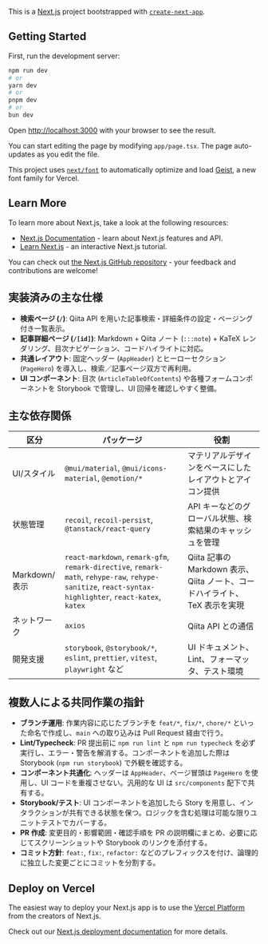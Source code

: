 This is a [Next.js](https://nextjs.org) project bootstrapped with [`create-next-app`](https://nextjs.org/docs/app/api-reference/cli/create-next-app).

## Getting Started

First, run the development server:

```bash
npm run dev
# or
yarn dev
# or
pnpm dev
# or
bun dev
```

Open [http://localhost:3000](http://localhost:3000) with your browser to see the result.

You can start editing the page by modifying `app/page.tsx`. The page auto-updates as you edit the file.

This project uses [`next/font`](https://nextjs.org/docs/app/building-your-application/optimizing/fonts) to automatically optimize and load [Geist](https://vercel.com/font), a new font family for Vercel.

## Learn More

To learn more about Next.js, take a look at the following resources:

- [Next.js Documentation](https://nextjs.org/docs) - learn about Next.js features and API.
- [Learn Next.js](https://nextjs.org/learn) - an interactive Next.js tutorial.

You can check out [the Next.js GitHub repository](https://github.com/vercel/next.js) - your feedback and contributions are welcome!

## 実装済みの主な仕様

- **検索ページ (`/`)**: Qiita API を用いた記事検索・詳細条件の設定・ページング付き一覧表示。
- **記事詳細ページ (`/[id]`)**: Markdown + Qiita ノート (`:::note`) + KaTeX レンダリング、目次ナビゲーション、コードハイライトに対応。
- **共通レイアウト**: 固定ヘッダー (`AppHeader`) とヒーローセクション (`PageHero`) を導入し、検索／記事ページ双方で再利用。
- **UI コンポーネント**: 目次 (`ArticleTableOfContents`) や各種フォームコンポーネントを Storybook で管理し、UI 回帰を確認しやすく整備。

## 主な依存関係

| 区分 | パッケージ | 役割 |
| ---- | ---------- | ---- |
| UI/スタイル | `@mui/material`, `@mui/icons-material`, `@emotion/*` | マテリアルデザインをベースにしたレイアウトとアイコン提供 |
| 状態管理 | `recoil`, `recoil-persist`, `@tanstack/react-query` | API キーなどのグローバル状態、検索結果のキャッシュを管理 |
| Markdown/表示 | `react-markdown`, `remark-gfm`, `remark-directive`, `remark-math`, `rehype-raw`, `rehype-sanitize`, `react-syntax-highlighter`, `react-katex`, `katex` | Qiita 記事の Markdown 表示、Qiita ノート、コードハイライト、TeX 表示を実現 |
| ネットワーク | `axios` | Qiita API との通信 |
| 開発支援 | `storybook`, `@storybook/*`, `eslint`, `prettier`, `vitest`, `playwright` など | UI ドキュメント、Lint、フォーマッタ、テスト環境 |

## 複数人による共同作業の指針

- **ブランチ運用**: 作業内容に応じたブランチを `feat/*`, `fix/*`, `chore/*` といった命名で作成し、`main` への取り込みは Pull Request 経由で行う。
- **Lint/Typecheck**: PR 提出前に `npm run lint` と `npm run typecheck` を必ず実行し、エラー・警告を解消する。コンポーネントを追加した際は Storybook (`npm run storybook`) で外観を確認する。
- **コンポーネント共通化**: ヘッダーは `AppHeader`、ページ冒頭は `PageHero` を使用し、UI コードを重複させない。汎用的な UI は `src/components` 配下で共有する。
- **Storybook/テスト**: UI コンポーネントを追加したら Story を用意し、インタラクションが共有できる状態を保つ。ロジックを含む処理は可能な限りユニットテストでカバーする。
- **PR 作成**: 変更目的・影響範囲・確認手順を PR の説明欄にまとめ、必要に応じてスクリーンショットや Storybook のリンクを添付する。
- **コミット方針**: `feat:`, `fix:`, `refactor:` などのプレフィックスを付け、論理的に独立した変更ごとにコミットを分割する。

## Deploy on Vercel

The easiest way to deploy your Next.js app is to use the [Vercel Platform](https://vercel.com/new?utm_medium=default-template&filter=next.js&utm_source=create-next-app&utm_campaign=create-next-app-readme) from the creators of Next.js.

Check out our [Next.js deployment documentation](https://nextjs.org/docs/app/building-your-application/deploying) for more details.
